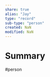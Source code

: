 ```yaml
---
share: true
alias: "Jay"
type: "record"
sub-type: "person"
created: NaN 
modified: NaN
---
```


# Summary
#person 